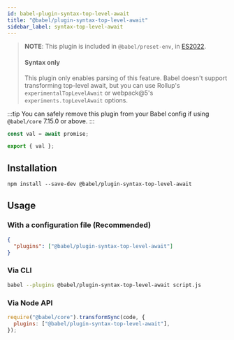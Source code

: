 ```yaml
---
id: babel-plugin-syntax-top-level-await
title: "@babel/plugin-syntax-top-level-await"
sidebar_label: syntax-top-level-await
---
```


> **NOTE**: This plugin is included in `@babel/preset-env`, in [ES2022](https://github.com/tc39/proposals/blob/master/finished-proposals.md).
>
> #### Syntax only
>
> This plugin only enables parsing of this feature. Babel doesn't support transforming
> top-level await, but you can use Rollup's `experimentalTopLevelAwait` or webpack@5's
> `experiments.topLevelAwait` options.

:::tip
You can safely remove this plugin from your Babel config if using `@babel/core` 7.15.0 or above.
:::

```js title="JavaScript"
const val = await promise;

export { val };
```

## Installation

```shell npm2yarn
npm install --save-dev @babel/plugin-syntax-top-level-await
```

## Usage

### With a configuration file (Recommended)

```json title="babel.config.json"
{
  "plugins": ["@babel/plugin-syntax-top-level-await"]
}
```

### Via CLI

```sh title="Shell"
babel --plugins @babel/plugin-syntax-top-level-await script.js
```

### Via Node API

```js title="JavaScript"
require("@babel/core").transformSync(code, {
  plugins: ["@babel/plugin-syntax-top-level-await"],
});
```
